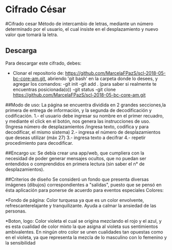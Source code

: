 # Cifrado César

#Cifrado cesar
Método de intercambio de letras, mediante un número determinado por el usuario, el cual insiste en el desplazamiento y nuevo valor que tomará la letra.

## Descarga

Para descargar este cifrado, debes:
* Clonar el repositorio de: https://github.com/MarcelaFPazS/scl-2018-05-bc-core-am.git, abriendo 'git bash' en la carpeta donde lo desees, y agregar los comandos:
-git init
-git add . (para saber si realmente te encuentras posicionada(o))
-git status
-git clone https://github.com/MarcelaFPazS/scl-2018-05-bc-core-am.git



##Modo de uso:
La página se encuentra dividida en 2 grandes secciones,la primera de entrega de información, y la segunda de decodificación y codificación.
1.- el usuario debe ingresar su nombre en el primer recuadro, y mediante el click en el botón, nos genera las instrucciones de uso.
(Ingresa número de desplazamientos /ingresa texto, codifica y para decodificar, el mismo sistema)
2.- ingresa el número de desplazamientos que deseas utilizar (máx 27)
3.- ingresa texto a decifrar
4.- repetir procedimiento para decodificar.

##Encargo ux:
Se debía crear una app/web, que cumpliera con la necesidad de poder generar mensajes ocultos, que no puedan ser entendidos o comprendidos en primera lectura  (sin saber el n° de desplazamientos).

##Criterios de diseño
Se consideró un fondo que presenta diversas imágenes (dibujos) correspondientes a "salidas", puesto que se pensó en ésta aplicación para ponerse de acuerdo para eventos especiales
Colores:

*Fondo de página:
 Color turquesa ya que es un color envolvente, refrescanterelajante y tranquilizante. Ayuda a calmar la ansiedad de las personas.

*Boton, logo:
Color violeta el cual se origina mezclando el rojo y el azul, y es esta cualidad de color mixto la que asigna al violeta sus sentimientos ambivalentes.
En ningún otro color se unen cualidades tan opuestas como en el violeta, ya que representa la mezcla de lo masculino con lo femenino y la sensibilidad